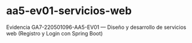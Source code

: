 # aa5-ev01-servicios-web
Evidencia GA7-220501096-AA5-EV01 — Diseño y desarrollo de servicios web (Registro y Login con Spring Boot)
